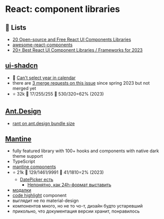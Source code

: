 # React: component libraries

## :scroll: Lists

- [20 Open-source and Free React UI Components Libraries](https://medevel.com/20-react-ui-component-libraries/)
- [awesome-react-components](https://github.com/brillout/awesome-react-components)
- [20+ Best React UI Component Libraries / Frameworks for 2023](https://www.codeinwp.com/blog/react-ui-component-libraries-frameworks/)

## [ui-shadcn](https://ui.shadcn.com/)

- :lady_beetle: [Can't select year in calendar](https://ui.shadcn.com/docs/components/calendar)
- there are [3 merge requests on this issue](https://github.com/shadcn-ui/ui/issues?q=year+) since spring 2023 but not merged yet
- :star: 32k :bricks: 17/255/255 :lady_beetle: 530/320=62% (2023)

## [Ant.Design](https://ant.design/components/cascader)

- [rant on ant.design bundle size](https://orkhanhuseyn.medium.com/ant-design-or-elephant-design-a03c19549553)

## [Mantine](https://mantine.dev/)

- fully featured library with 100+ hooks and components with native dark theme support
- TypeScript
- [mantine components](https://ui.mantine.dev/)
- :star: 21k :bricks: 129/1461/9991 :lady_beetle: 41/1810=2% (2023)
  - [DatePicker есть](https://mantine.dev/dates/date-time-picker/)
	- [Непонятно, как 24h-формат выставить](https://github.com/mantinedev/mantine/issues/4294)
- [модалки](https://mantine.dev/others/modals/)
- [code highlight](https://mantine.dev/others/code-highlight/) component
- выглядит не по material-design
- компонентов много, но не то чо-т, дизайн будто устаревший
- прикольно, что документация версии хранит, понравилось